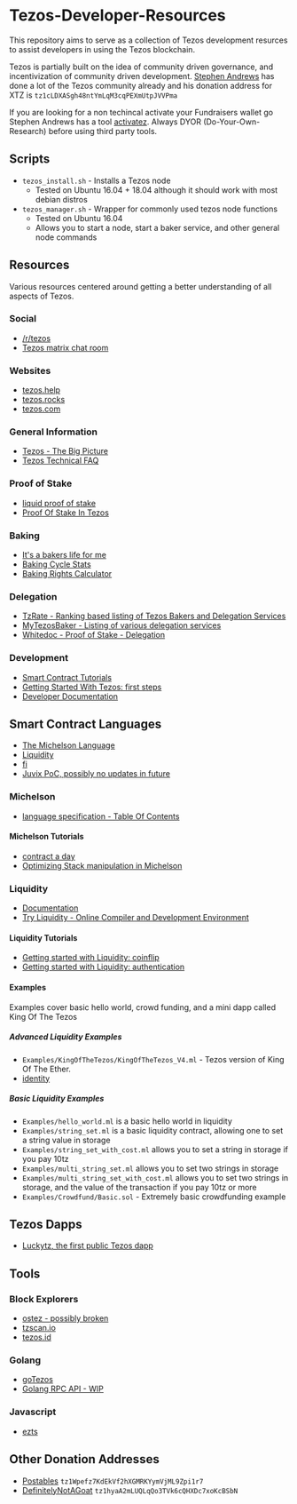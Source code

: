 # Tezos-Developer-Resources

This repository aims to serve as a collection of Tezos development resurces to assist developers in using the Tezos blockchain.

Tezos is partially built on the idea of community driven governance, and incentivization of community driven development. [Stephen Andrews](https://github.com/stephenandrews/) has done a lot of the Tezos community already and his donation address for XTZ is `tz1cLDXASgh48ntYmLqM3cqPEXmUtpJVVPma`

If you are looking for a non techincal activate your Fundraisers wallet go Stephen Andrews has a tool [activatez](https://stephenandrews.github.io/activatez/). Always DYOR (Do-Your-Own-Research) before using third party tools.

## Scripts

* `tezos_install.sh` - Installs a Tezos node
  * Tested on Ubuntu 16.04 + 18.04 although it should work with most debian distros
* `tezos_manager.sh` - Wrapper for commonly used tezos node functions
  * Tested on Ubuntu 16.04
  * Allows you to start a node, start a baker service, and other general node commands

## Resources

Various resources centered around getting a better understanding of all aspects of Tezos.

### Social

* [/r/tezos](https://www.reddit.com/r/tezos/)
* [Tezos matrix chat room](https://riot.im/app/#/room/#tezos:matrix.org)

### Websites

* [tezos.help](https://www.tezos.help/)
* [tezos.rocks](https://tezos.rocks/)
* [tezos.com](https://tezos.com/)

### General Information

* [Tezos - The Big Picture](http://tezos.gitlab.io/master/whitedoc/the_big_picture.html)
* [Tezos Technical FAQ](https://github.com/tezoscommunity/faq/wiki/Tezos-Technical-FAQ)

### Proof of Stake

* [liquid proof of stake](https://medium.com/tezos/liquid-proof-of-stake-aec2f7ef1da7)
* [Proof Of Stake In Tezos](http://tezos.gitlab.io/master/whitedoc/proof_of_stake.html#proof-of-stake)

### Baking

* [It's a bakers life for me](https://medium.com/tezos/its-a-baker-s-life-for-me-c214971201e1)
* [Baking Cycle Stats](https://docs.google.com/spreadsheets/d/1TkU71UPfA8g-zgy1y-wKAA3uOJCZr2LeJpjx05KUCXU/edit#gid=1225565045)
* [Baking Rights Calculator](https://bakendorse.com)

### Delegation

* [TzRate - Ranking based listing of Tezos Bakers and Delegation Services](https://tzrate.com/)
* [MyTezosBaker - Listing of various delegation services](https://www.mytezosbaker.com/)
* [Whitedoc - Proof of Stake - Delegation](https://doc.tzalpha.net/whitedoc/proof_of_stake.html#delegation)

### Development
 
* [Smart Contract Tutorials](https://martin.pospech.cz/post/)
* [Getting Started With Tezos: first steps](https://martin.pospech.cz/post/getting_started_with_tezos/)
* [Developer Documentation](https://doc.tzalpha.net/index.html)

## Smart Contract Languages

* [The Michelson Language](https://www.michelson-lang.com/)
* [Liquidity](https://www.liquidity-lang.org/)
* [fi](https://github.com/stephenandrews/fi)
* [Juvix PoC, possibly no updates in future](https://github.com/cwgoes/juvix)

### Michelson

* [language specification - Table Of Contents](https://doc.tzalpha.net/whitedoc/michelson.html#table-of-contents)

#### Michelson Tutorials

* [contract a day](https://www.michelson-lang.com/contract-a-day.html#sec-1)
* [Optimizing Stack manipulation in Michelson](https://hackernoon.com/optimizing-stack-manipulation-in-michelson-31ba7ff11a3a)

### Liquidity

* [Documentation](https://github.com/OCamlPro/liquidity/blob/master/docs/liquidity.md)
* [Try Liquidity - Online Compiler and Development Environment](http://www.liquidity-lang.org/edit/)

#### Liquidity Tutorials

* [Getting started with Liquidity: coinflip](https://martin.pospech.cz/post/getting_started_with_liquidity/)
* [Getting started with Liquidity: authentication](https://martin.pospech.cz/post/getting_started_with_liquidity_2/)

#### Examples

Examples cover basic hello world, crowd funding, and a mini dapp called King Of The Tezos

##### Advanced Liquidity Examples

* `Examples/KingOfTheTezos/KingOfTheTezos_V4.ml` - Tezos version of King Of The Ether.
* [identity](https://gist.github.com/et4te/4dea46b77c001423d6b9a6e275ab67f6)

##### Basic Liquidity Examples

* `Examples/hello_world.ml` is a basic hello world in liquidity
* `Examples/string_set.ml` is a basic liquidity contract, allowing one to set a string value in storage
* `Examples/string_set_with_cost.ml` allows you to set a string in storage if you pay 10tz
* `Examples/multi_string_set.ml` allows you to set two strings in storage
* `Examples/multi_string_set_with_cost.ml` allows you to set two strings in storage, and the value of the transaction if you pay 10tz or more
* `Examples/Crowdfund/Basic.sol` - Extremely basic crowdfunding example

## Tezos Dapps

* [Luckytz, the first public Tezos dapp](https://luckytez.github.io/)

## Tools

### Block Explorers

* [ostez - possibly broken](http://ostez.com/)
* [tzscan.io](https://tzscan.io/)
* [tezos.id](https://tezos.id/)

### Golang

* [goTezos](https://github.com/DefinitelyNotAGoat/goTezos)
* [Golang RPC API - WIP](https://github.com/postables/TGo)

### Javascript

* [ezts](https://github.com/stephenandrews/eztz)

## Other Donation Addresses

* [Postables](https://github.com/postables) `tz1Wpefz7KdEkVf2hXGMRKYymVjML9Zpi1r7`
* [DefinitelyNotAGoat](https://github.com/DefinitelyNotAGoat/goTezos) `tz1hyaA2mLUQLqQo3TVk6cQHXDc7xoKcBSbN`
